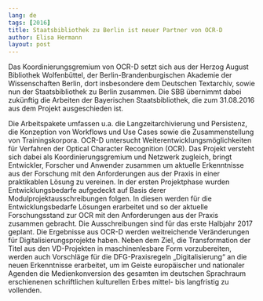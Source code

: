 ```yaml
---
lang: de
tags: [2016]
title: Staatsbibliothek zu Berlin ist neuer Partner von OCR-D
author: Elisa Hermann
layout: post
---
```


Das Koordinierungsgremium von OCR-D setzt sich aus der Herzog August Bibliothek
Wolfenbüttel, der Berlin-Brandenburgischen Akademie der Wissenschaften Berlin,
dort insbesondere dem Deutschen Textarchiv, sowie nun der Staatsbibliothek zu
Berlin zusammen. Die SBB übernimmt dabei zukünftig die Arbeiten der Bayerischen
Staatsbibliothek, die zum 31.08.2016 aus dem Projekt ausgeschieden ist. 

Die
Arbeitspakete umfassen u.a. die Langzeitarchivierung und Persistenz, die
Konzeption von Workflows und Use Cases sowie die Zusammenstellung von
Trainingskorpora. OCR-D untersucht Weiterentwicklungsmöglichkeiten für
Verfahren der Optical Character Recognition (OCR). Das Projekt versteht sich
dabei als Koordinierungsgremium und Netzwerk zugleich, bringt Entwickler,
Forscher und Anwender zusammen um aktuelle Erkenntnisse aus der Forschung mit
den Anforderungen aus der Praxis in einer praktikablen Lösung zu vereinen. In
der ersten Projektphase wurden Entwicklungsbedarfe aufgedeckt auf Basis derer
Modulprojektausschreibungen folgen. In diesen werden für die
Entwicklungsbedarfe Lösungen erarbeitet und so der aktuelle Forschungsstand zur
OCR mit den Anforderungen aus der Praxis zusammen gebracht. Die Ausschreibungen
sind für das erste Halbjahr 2017 geplant. Die Ergebnisse aus OCR-D werden
weitreichende Veränderungen für Digitalisierungsprojekte haben. Neben dem Ziel,
die Transformation der Titel aus den VD-Projekten in maschinenlesbare Form
vorzubereiten, werden auch Vorschläge für die DFG-Praxisregeln
„Digitalisierung“ an die neuen Erkenntnisse erarbeitet, um im Geiste
europäischer und nationaler Agenden die Medienkonversion des gesamten im
deutschen Sprachraum erschienenen schriftlichen kulturellen Erbes mittel- bis
langfristig zu vollenden.
